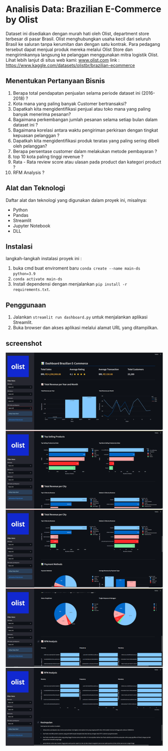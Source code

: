 # Analisis Data: Brazilian E-Commerce by Olist

Dataset ini disediakan dengan murah hati oleh Olist, department store terbesar di pasar Brasil. Olist menghubungkan usaha kecil dari seluruh Brasil ke saluran tanpa kerumitan dan dengan satu kontrak. Para pedagang tersebut dapat menjual produk mereka melalui Olist Store dan mengirimkannya langsung ke pelanggan menggunakan mitra logistik Olist. Lihat lebih lanjut di situs web kami: www.olist.com
link : https://www.kaggle.com/datasets/olistbr/brazilian-ecommerce

## Menentukan Pertanyaan Bisnis
1. Berapa total pendapatan penjualan selama periode dataset ini (2016-2018) ?
2. Kota mana yang paling banyak Customer bertransaksi?
3. Dapatkah kita mengidentifikasi penjual atau toko mana yang paling banyak menerima pesanan?
4. Bagaimana perkembangan jumlah pesanan selama setiap bulan dalam dataset ini ?
5. Bagaimana korelasi antara waktu pengiriman perkiraan dengan tingkat kepuasan pelanggan ?
6. Dapatkah kita mengidentifikasi produk teratas yang paling sering dibeli oleh pelanggan?
7. Berapa persentase customer dalam melakukan metode pembayaran ?
8. top 10 kota paling tinggi revenue ?
9. Rata - Rata review score atau ulasan pada product dan kategori product ?
10. RFM Analysis ?

## Alat dan Teknologi

Daftar alat dan teknologi yang digunakan dalam proyek ini, misalnya:

- Python
- Pandas
- Streamlit
- Jupyter Notebook
- DLL

## Instalasi

langkah-langkah instalasi proyek ini :

1. buka cmd buat enviroment baru `conda create --name main-ds python=3.9`
2. `conda activate main-ds`
3. Install dependensi dengan menjalankan `pip install -r requirements.txt`.

## Penggunaan

1. Jalankan `streamlit run dashboard.py` untuk menjalankan aplikasi Streamlit.
2. Buka browser dan akses aplikasi melalui alamat URL yang ditampilkan.

## screenshot
![screenshot](screenshoot/sc1.png)
![screenshot](screenshoot/sc2.png)
![screenshot](screenshoot/sc3.png)
![screenshot](screenshoot/sc5.png)
![screenshot](screenshoot/sc6.png)


